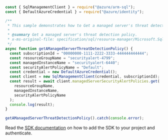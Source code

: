 ```javascript
const { SqlManagementClient } = require("@azure/arm-sql");
const { DefaultAzureCredential } = require("@azure/identity");

/**
 * This sample demonstrates how to Get a managed server's threat detection policy.
 *
 * @summary Get a managed server's threat detection policy.
 * x-ms-original-file: specification/sql/resource-manager/Microsoft.Sql/preview/2020-11-01-preview/examples/ManagedServerSecurityAlertGet.json
 */
async function getAManagedServerThreatDetectionPolicy() {
  const subscriptionId = "00000000-1111-2222-3333-444444444444";
  const resourceGroupName = "securityalert-4799";
  const managedInstanceName = "securityalert-6440";
  const securityAlertPolicyName = "Default";
  const credential = new DefaultAzureCredential();
  const client = new SqlManagementClient(credential, subscriptionId);
  const result = await client.managedServerSecurityAlertPolicies.get(
    resourceGroupName,
    managedInstanceName,
    securityAlertPolicyName
  );
  console.log(result);
}

getAManagedServerThreatDetectionPolicy().catch(console.error);
```

Read the [SDK documentation](https://github.com/Azure/azure-sdk-for-js/blob/%40azure%2Farm-sql_9.0.1/sdk/sql/arm-sql/README.md) on how to add the SDK to your project and authenticate.
